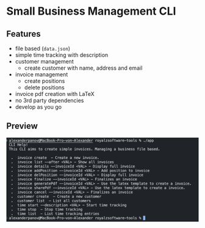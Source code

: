 # Small Business Management CLI

## Features
- file based (`data.json`)
- simple time tracking with description
- customer management
    - create customer with name, address and email
- invoice management
    - create positions
    - delete positions
- invoice pdf creation with LaTeX
- no 3rd party dependencies
- develop as you go

## Preview

![Preview](resources/preview.png)